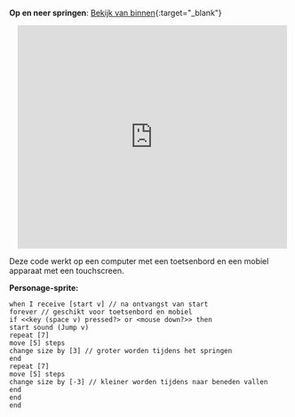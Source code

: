 
**Op en neer springen**: [Bekijk van binnen](https://scratch.mit.edu/projects/687926602/editor){:target="_blank"}
<div class="scratch-preview" style="margin-left: 15px;">
  <iframe allowtransparency="true" width="485" height="402" src="https://scratch.mit.edu/projects/embed/687926602/?autostart=false" frameborder="0"></iframe>
</div>

Deze code werkt op een computer met een toetsenbord en een mobiel apparaat met een touchscreen.

**Personage-sprite:**

```blocks3
when I receive [start v] // na ontvangst van start
forever // geschikt voor toetsenbord en mobiel
if <<key (space v) pressed?> or <mouse down?>> then 
start sound (Jump v)
repeat [7]
move [5] steps
change size by [3] // groter worden tijdens het springen
end
repeat [7]
move [5] steps
change size by [-3] // kleiner worden tijdens naar beneden vallen
end
end
end
```
